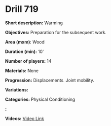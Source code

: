 # Drill 719

**Short description:**
Warming

**Objectives:**
Preparation for the subsequent work.

**Area (mxm):**
Wood

**Duration (min):**
10'

**Number of players:**
14

**Materials:**
None

**Progression:**
Displacements. Joint mobility.

**Variations:**


**Categories:**
Physical Conditioning

**:**


**Videos:**
[Video Link](https://www.youtube.com/embed/2K2uNtU6PDU)

